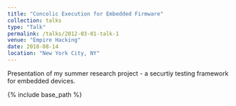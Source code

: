 ```yaml
---
title: "Concolic Execution for Embedded Firmware"
collection: talks
type: "Talk"
permalink: /talks/2012-03-01-talk-1
venue: "Empire Hacking"
date: 2018-08-14
location: "New York City, NY"
---
```


Presentation of my summer research project - a securtiy testing framework for embedded devices.

{% include base_path %}

<object data="{{ base_path }}/images/eh.png" type="image"  width="600px" height="800px">
    <embed src="{{ base_path }}/images/eh.png">
    </embed>
</object>

